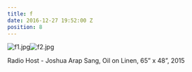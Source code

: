 ```yaml
---
title: f
date: 2016-12-27 19:52:00 Z
position: 8
---
```


![f1.jpg](/uploads/f1.jpg)![f2.jpg](/uploads/f2.jpg)

Radio Host - Joshua Arap Sang,
Oil on Linen,
65” x 48”,
2015
